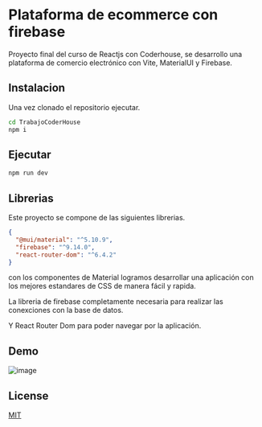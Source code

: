 # Plataforma de ecommerce con firebase

Proyecto final del curso de Reactjs con Coderhouse, se desarrollo una plataforma de comercio electrónico con Vite, MaterialUI y Firebase.

## Instalacion

Una vez clonado el repositorio ejecutar.

```bash
cd TrabajoCoderHouse
npm i

```

## Ejecutar

```python
npm run dev
```

## Librerias

Este proyecto se compone de las siguientes librerias.

```json
{
  "@mui/material": "^5.10.9",
  "firebase": "^9.14.0",
  "react-router-dom": "^6.4.2"
}
```

con los componentes de Material logramos desarrollar una aplicación con los mejores estandares de CSS de manera fácil y rapida.

La libreria de firebase completamente necesaria para realizar las conexciones con la base de datos.

Y React Router Dom para poder navegar por la aplicación.

## Demo

![image](https://github.com/mateoaq/TrabajoCoderHouse/blob/main/public/grabacion%20proyecto%20final.gif)

## License

[MIT](https://choosealicense.com/licenses/mit/)

